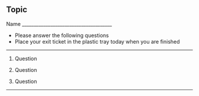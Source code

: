 
## Topic

Name ______________________________________

- Please answer the following questions 
- Place your exit ticket in the plastic tray today when you are finished

---
1. Question


   
2. Question


   
3. Question

---




